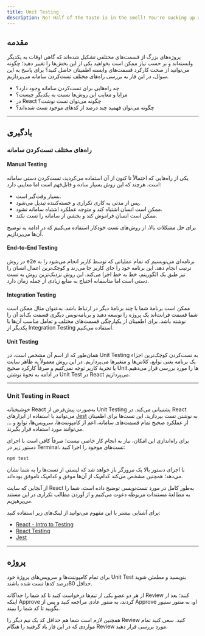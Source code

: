 ```yaml
---
title: Unit Testing
description: No! Half of the taste is in the smell! You're sucking up all the taste units!
---
```


## مقدمه

پروژه‌های بزرگ از قسمت‌های مختلفی تشکیل شده‌اند که گاهی اوقات به یکدیگر وابسته‌اند
و بر حسب نیاز ممکن است بخواهید یکی از این بخش‌ها را تغییر دهید؛
چگونه می‌توانید از صحت کارکرد قسمت‌های وابسته اطمینان حاصل کنید؟
برای پاسخ به این سوال، در این فاز به بررسی راه‌های مختلف تست‌کردن سامانه می‌پردازیم.

-   چه راه‌هایی برای تست‌کردن سامانه وجود دارد؟
-   مزایا و معایب این روش‌ها نسبت به یکدیگر چیست؟
-   در React چگونه می‌توان تست نوشت؟
-   چگونه می‌توان فهمید چند درصد از کدهای موجود تست شده‌اند؟

---

## یادگیری

### راه‌های مختلف تست‌کردن سامانه

#### Manual Testing

یکی از راه‌هایی که احتمالاً تا کنون از آن استفاده می‌کردید، تست‌کردن دستی سامانه است.
هرچند که این روش بسیار ساده و قابل‌فهم است اما معایبی دارد:

-   بسیار وقت‌گیر است.
-   پس از مدتی به کاری تکراری و خسته‌کننده تبدیل می‌شود.
-   ممکن است انسان اشتباه کند و متوجه عملکرد اشتباه سامانه نشود.
-   ممکن است انسان فراموش کند و بخشی از سامانه را تست نکند.

برای حل مشکلات بالا، از روش‌های تست خودکار استفاده می‌کنیم که در ادامه به توضیح آن‌ها می‌پردازیم.

#### End-to-End Testing

در روش e2e برنامه‌ای می‌نویسیم که تمام عملیاتی که توسط کاربر انجام می‌شود را به ترتیب انجام دهد.
این برنامه خود را جای کاربر جا می‌زند و کوچک‌ترین اعمال انسان را نیز طبق یک الگوریتم، خط به خط اجرا می‌کند.
این روش نزدیک‌ترین روش به تست دستی است اما متاسفانه احتیاج به منابع زیادی از جمله زمان دارد.

#### Integration Testing

ممکن است برنامۀ شما با چند برنامۀ دیگر در ارتباط باشد.
به‌عنوان مثال ممکن است شما قسمت فرانت‌اند یک پروژه را توسعه دهید و برنامه‌نویس دیگری قسمت بک‌اند آن را نوشته باشد.
برای اطمینان از یکپارچگی قسمت‌های مختلف و تعامل مناسب آن‌ها با یکدیگر از Integration Testing استفاده می‌کنیم.

#### Unit Testing

همان‌طور که از اسم آن مشخص است، در Unit Testing به تست‌کردن کوچک‌ترین اجزاء یک برنامه یعنی توابع، کلاس‌ها و متغیرها می‌پردازیم.
در این روش معمولاً به ظاهر سایت یا تجربۀ کاربر توجه نمی‌کنیم و صرفاً کارکرد صحیح Unitها را مورد بررسی قرار می‌دهیم.
در ادامه به نحوۀ نوشتن Unit Test در React می‌پردازیم.

---

### Unit Testing in React

خوشبختانه React به‌صورت پیش‌فرض از Unit Testing پشتیبانی می‌کند.
در React می‌توانید با استفاده از ابزارهای [Jest](https://jestjs.io/) به نوشتن تست بپردازید.
این تست‌ها برای اطمینان از عملکرد صحیح تمام قسمت‌های سامانه،
اعم از کامپوننت‌ها، سرویس‌ها، توابع و ... می‌توانند مورد استفاده قرار بگیرند.

برای راه‌اندازی این امکان، نیاز به انجام کار خاصی نیست؛
صرفاً کافی است با اجرای دستور زیر در Terminal، تست‌های موجود را اجرا کنید:

```shell
npm test
```

با اجرای دستور بالا یک مرورگر باز خواهد شد که لیستی از تست‌ها را به شما نشان می‌دهد؛
همچنین مشخص می‌کند کدام‌یک از آن‌ها موفق و کدام‌یک ناموفق بوده‌اند.

از آنجایی که سایت React به‌طور کامل در مورد تست‌نویسی توضیح داده است،
شما را به مطالعۀ مستندات مربوطه دعوت می‌کنیم
و از آوردن مطالب تکراری در این مستند می‌پرهیزیم.

برای آشنایی بیشتر با این مفهوم می‌توانید از لینک‌های زیر استفاده کنید:

-   [React - Intro to Testing](https://legacy.reactjs.org/docs/testing.html)
-   [React Testing](https://legacy.reactjs.org/docs/testing-recipes.html)
-   [Jest](https://jestjs.io/docs/getting-started)

---

## پروژه

برای تمام کامپوننت‌ها و سرویس‌های پروژۀ خود Unit Test بنویسید
و مطمئن شوید حداقل 80درصد کدها تست شده باشند.

از هر دو عضوِ یکی از تیم‌ها درخواست کنید تا کد شما را جداگانه Review کنند؛
بعد از اینکه Approve کردند، به منتور عادی مراجعه کنید
و پس از Approve او، به منتور سنیور بگویید تا کد شما را ببیند.

همچنین لازم است شما هم حداقل کد یک تیم دیگر را Review کنید.
سعی کنید تمام مواردی که در این فاز یاد گرفتید را هنگام Review مورد بررسی قرار دهید.
